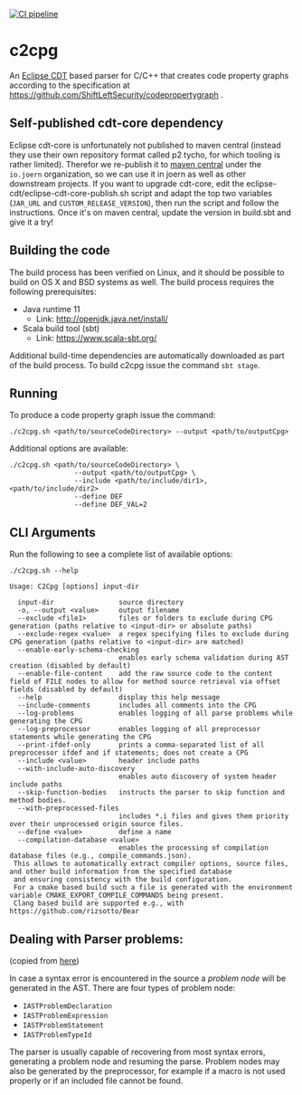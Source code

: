 [![CI pipeline](https://github.com/ShiftLeftSecurity/codepropertygraph/actions/workflows/push.yml/badge.svg)](https://github.com/ShiftLeftSecurity/codepropertygraph/actions/workflows/push.yml)

# c2cpg

An [Eclipse CDT](https://wiki.eclipse.org/CDT/designs/Overview_of_Parsing) based parser for C/C++ that creates code property graphs according to the specification at https://github.com/ShiftLeftSecurity/codepropertygraph .

## Self-published cdt-core dependency
Eclipse cdt-core is unfortunately not published to maven central (instead they use their own repository format called p2 tycho, for which tooling is rather limited). Therefor we re-publish it to [maven central](https://repo1.maven.org/maven2/io/joern/eclipse-cdt-core/) under the `io.joern` organization, so we can use it in joern as well as other downstream projects. 
If you want to upgrade cdt-core, edit the eclipse-cdt/eclipse-cdt-core-publish.sh script and adapt the top two variables (`JAR_URL` and `CUSTOM_RELEASE_VERSION`), then run the script and follow the instructions.
Once it's on maven central, update the version in build.sbt and give it a try!


## Building the code

The build process has been verified on Linux, and it should be possible 
to build on OS X and BSD systems as well. The build process requires
the following prerequisites:

* Java runtime 11
  - Link: http://openjdk.java.net/install/
* Scala build tool (sbt)
  - Link: https://www.scala-sbt.org/

Additional build-time dependencies are automatically downloaded as part
of the build process. To build c2cpg issue the command `sbt stage`.

## Running

To produce a code property graph  issue the command:
```
./c2cpg.sh <path/to/sourceCodeDirectory> --output <path/to/outputCpg>
`````

Additional options are available:
```
./c2cpg.sh <path/to/sourceCodeDirectory> \
                --output <path/to/outputCpg> \
                --include <path/to/include/dir1>,<path/to/include/dir2>
                --define DEF
                --define DEF_VAL=2
```

## CLI Arguments

Run the following to see a complete list of available options:
```
./c2cpg.sh --help
```

```
Usage: C2Cpg [options] input-dir

  input-dir                source directory
  -o, --output <value>     output filename
  --exclude <file1>        files or folders to exclude during CPG generation (paths relative to <input-dir> or absolute paths)
  --exclude-regex <value>  a regex specifying files to exclude during CPG generation (paths relative to <input-dir> are matched)
  --enable-early-schema-checking
                           enables early schema validation during AST creation (disabled by default)
  --enable-file-content    add the raw source code to the content field of FILE nodes to allow for method source retrieval via offset fields (disabled by default)
  --help                   display this help message
  --include-comments       includes all comments into the CPG
  --log-problems           enables logging of all parse problems while generating the CPG
  --log-preprocessor       enables logging of all preprocessor statements while generating the CPG
  --print-ifdef-only       prints a comma-separated list of all preprocessor ifdef and if statements; does not create a CPG
  --include <value>        header include paths
  --with-include-auto-discovery
                           enables auto discovery of system header include paths
  --skip-function-bodies   instructs the parser to skip function and method bodies.
  --with-preprocessed-files
                           includes *.i files and gives them priority over their unprocessed origin source files.
  --define <value>         define a name
  --compilation-database <value>
                           enables the processing of compilation database files (e.g., compile_commands.json).
 This allows to automatically extract compiler options, source files, and other build information from the specified database
 and ensuring consistency with the build configuration.
 For a cmake based build such a file is generated with the environment variable CMAKE_EXPORT_COMPILE_COMMANDS being present.
 Clang based build are supported e.g., with https://github.com/rizsotto/Bear
```

## Dealing with Parser problems:
(copied from [here](https://wiki.eclipse.org/CDT/designs/Overview_of_Parsing))

In case a syntax error is encountered in the source a _problem node_ will be generated in the AST. There are four types of problem node:
 - `IASTProblemDeclaration`
 - `IASTProblemExpression`
 - `IASTProblemStatement`
 - `IASTProblemTypeId`

The parser is usually capable of recovering from most syntax errors, generating a problem node and resuming the parse.
Problem nodes may also be generated by the preprocessor, for example if a macro is not used properly or if an included file cannot be found.
